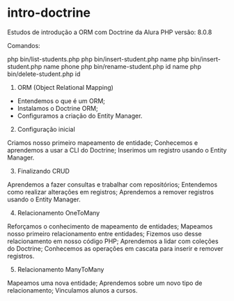 # intro-doctrine

Estudos de introdução a ORM com Doctrine da Alura
PHP versão: 8.0.8


Comandos:

php bin/list-students.php
php bin/insert-student.php name
php bin/insert-student.php name phone
php bin/rename-student.php id name
php bin/delete-student.php id


01. ORM (Object Relational Mapping)

- Entendemos o que é um ORM;
- Instalamos o Doctrine ORM;
- Configuramos a criação do Entity Manager.

02. Configuração inicial

Criamos nosso primeiro mapeamento de entidade;
Conhecemos e aprendemos a usar a CLI do Doctrine;
Inserimos um registro usando o Entity Manager.

03. Finalizando CRUD

Aprendemos a fazer consultas e trabalhar com repositórios;
Entendemos como realizar alterações em registros;
Aprendemos a remover registros usando o Entity Manager.

04. Relacionamento OneToMany

Reforçamos o conhecimento de mapeamento de entidades;
Mapeamos nosso primeiro relacionamento entre entidades;
Fizemos uso desse relacionamento em nosso código PHP;
Aprendemos a lidar com coleções do Doctrine;
Conhecemos as operações em cascata para inserir e remover registros.

05. Relacionamento ManyToMany

Mapeamos uma nova entidade;
Aprendemos sobre um novo tipo de relacionamento;
Vinculamos alunos a cursos.
